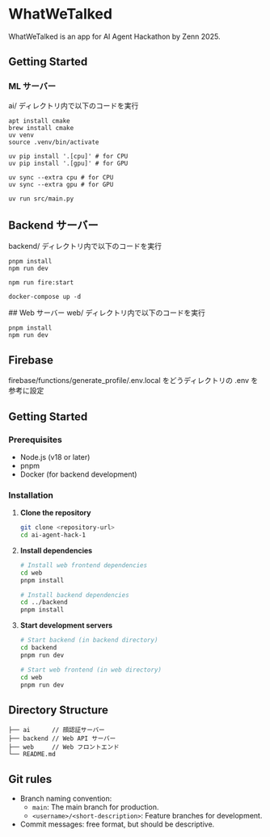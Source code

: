 # WhatWeTalked
WhatWeTalked is an app for AI Agent Hackathon by Zenn 2025.

## Getting Started
### ML サーバー
ai/ ディレクトリ内で以下のコードを実行
```
apt install cmake
brew install cmake
uv venv
source .venv/bin/activate

uv pip install '.[cpu]' # for CPU
uv pip install '.[gpu]' # for GPU

uv sync --extra cpu # for CPU
uv sync --extra gpu # for GPU

uv run src/main.py
```

## Backend サーバー
backend/ ディレクトリ内で以下のコードを実行
```
pnpm install
npm run dev

npm run fire:start

docker-compose up -d
```

## Web サーバー
web/ ディレクトリ内で以下のコードを実行
```
pnpm install
npm run dev
```

## Firebase
firebase/functions/generate_profile/.env.local をどうディレクトリの .env を参考に設定

## Getting Started

### Prerequisites
- Node.js (v18 or later)
- pnpm
- Docker (for backend development)

### Installation

1. **Clone the repository**
   ```bash
   git clone <repository-url>
   cd ai-agent-hack-1
   ```

2. **Install dependencies**
   ```bash
   # Install web frontend dependencies
   cd web
   pnpm install
   
   # Install backend dependencies
   cd ../backend
   pnpm install
   ```

3. **Start development servers**
   ```bash
   # Start backend (in backend directory)
   cd backend
   pnpm run dev
   
   # Start web frontend (in web directory)
   cd web
   pnpm run dev
   ```

## Directory Structure
```
├── ai      // 顔認証サーバー
├── backend // Web API サーバー
├── web     // Web フロントエンド
└── README.md
```

## Git rules
- Branch naming convention:
  - `main`: The main branch for production.
  - `<username>/<short-description>`: Feature branches for development.
- Commit messages: free format, but should be descriptive.

